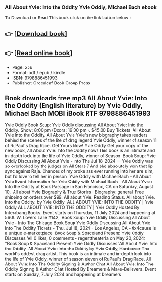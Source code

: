 ### All About Yvie: Into the Oddity Yvie Oddly, Michael Bach ebook

To Download or Read This book click on the link button below :

## 👉  [**[Download book](http://ebooksharez.info/download.php?group=book&from=github.com&id=711845&lnk=1061 "Download book")**]

## 👉  [**[Read online book](http://ebooksharez.info/download.php?group=book&from=github.com&id=711845&lnk=1061 "Read online book")**]


* Page: 256
* Format: pdf / epub / kindle
* ISBN: 9798886451993
* Publisher: Greenleaf Book Group Press



## Book downloads free mp3 All About Yvie: Into the Oddity (English literature) by Yvie Oddly, Michael Bach MOBI iBook RTF 9798886451993



 Yvie Oddly Book Soup: Yvie Oddly discussing All About Yvie: Into the Oddity. Show: 8:00 pm (Doors: 19:00 pm ). $45.00 Buy Tickets 
 All About Yvie Into the Oddity.
 All About Yvie Yvie&#039;s new biography takes readers behind the scenes of the life of drag legend Yvie Oddly, winner of season 11 of RuPaul&#039;s Drag Race. Get Yours Now!
 Yvie Oddly Get your copy of the new book, All About Yvie: Into the Oddity now! This book is an intimate and in-depth look into the life of Yvie Oddly, winner of Season 
 Book Soup: Yvie Oddly Discussing All About Yvie - Into The Jul 18, 2024 —
 Yvie Oddly was so overlooked by the judges on All Stars 7 And she absolutely won that lip sync against Raja. Chances of my broke ass ever running into her are slim, but I&#039;d love to tell her in person 
 Yvie Oddly with Michael Bach - All About Yvie Event Information for Yvie Oddly with Michael Bach - All About Yvie : Into the Oddity at Book Passage in San Francisco, CA on Saturday, August 10, 
 All about Yvie Biography &amp; True Stories · Biography: general. Free shipping on orders over $99. All about Yvie. Reading Status. All about Yvie. Into the Oddity. by Yvie Oddly 
 ALL ABOUT YVIE: INTO THE ODDITY | Yvie Oddly ALL ABOUT YVIE: INTO THE ODDITY | Yvie Oddly Hosted By Interabang Books. Event starts on Thursday, 11 July 2024 and happening at 5600 W. Lovers Lane #142, 
 Book Soup: Yvie Oddly Discussing All About Yvie - Into The Chicago Book Soup Yvie Oddly Discussing All About Yvie Into The Oddity Tickets - Thu. Jul 18, 2024 - Los Angeles, CA - tix4cause is a unique e-marketplace 
 Book Soup &amp; Spaceland Present: Yvie Oddly Discusses &#039;All 0 likes, 0 comments - regenttheaterla on May 20, 2024: &quot;Book Soup &amp; Spaceland Present: Yvie Oddly Discusses &#039;All About Yvie: Into the Oddity 
 All About Yvie: Into the Oddity by Yvie Oddly, Hardcover The world&#039;s oddest drag artist. This book is an intimate and in-depth look into the life of Yvie Oddly, winner of season eleven of RuPaul&#039;s Drag Race.
 All About Yvie: Into The Oddity Signing &amp; Author Chat All About Yvie: Into The Oddity Signing &amp; Author Chat Hosted By Dreamers &amp; Make-Believers. Event starts on Sunday, 7 July 2024 and happening at Dreamers 





